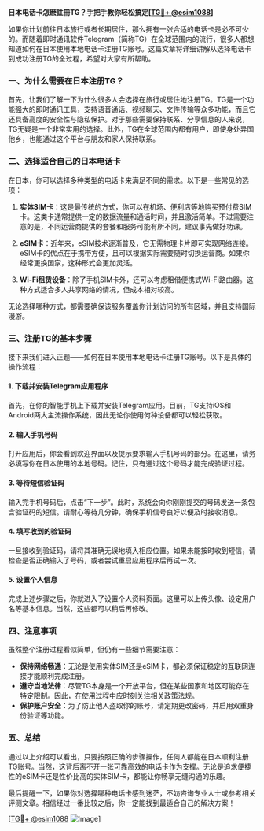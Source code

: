 **日本电话卡怎麽註冊TG？手把手教你轻松搞定[[TG💪+ @esim1088](https://t.me/s/esim1088)]**

如果你计划前往日本旅行或者长期居住，那么拥有一张合适的电话卡是必不可少的。而随着即时通讯软件Telegram（简称TG）在全球范围内的流行，很多人都想知道如何在日本使用本地电话卡注册TG账号。这篇文章将详细讲解从选择电话卡到成功注册TG的全过程，希望对大家有所帮助。

### 一、为什么需要在日本注册TG？

首先，让我们了解一下为什么很多人会选择在旅行或居住地注册TG。TG是一个功能强大的即时通讯工具，支持语音通话、视频聊天、文件传输等众多功能，而且它还具备高度的安全性与隐私保护。对于那些需要保持联系、分享信息的人来说，TG无疑是一个非常实用的选择。此外，TG在全球范围内都有用户，即使身处异国他乡，也能通过这个平台与朋友和家人保持联系。

### 二、选择适合自己的日本电话卡

在日本，你可以选择多种类型的电话卡来满足不同的需求。以下是一些常见的选项：

1. **实体SIM卡**：这是最传统的方式，你可以在机场、便利店等地购买预付费SIM卡。这类卡通常提供一定的数据流量和通话时间，并且激活简单。不过需要注意的是，不同运营商提供的套餐和服务可能有所不同，建议事先做好功课。

2. **eSIM卡**：近年来，eSIM技术逐渐普及，它无需物理卡片即可实现网络连接。eSIM卡的优点在于携带方便，且可以根据实际需要随时切换运营商。如果你经常更换国家，这种形式会更加灵活。

3. **Wi-Fi租赁设备**：除了手机SIM卡外，还可以考虑租借便携式Wi-Fi路由器。这种方式适合多人共享网络的情况，但成本相对较高。

无论选择哪种方式，都需要确保该服务覆盖你计划访问的所有区域，并且支持国际漫游。

### 三、注册TG的基本步骤

接下来我们进入正题——如何在日本使用本地电话卡注册TG账号。以下是具体的操作流程：

#### 1. 下载并安装Telegram应用程序

首先，在你的智能手机上下载并安装Telegram应用。目前，TG支持iOS和Android两大主流操作系统，因此无论你使用何种设备都可以轻松获取。

#### 2. 输入手机号码

打开应用后，你会看到欢迎界面以及提示要求输入手机号码的部分。在这里，请务必填写你在日本使用的本地号码。记住，只有通过这个号码才能完成验证过程。

#### 3. 等待短信验证码

输入完手机号码后，点击“下一步”。此时，系统会向你刚刚提交的号码发送一条包含验证码的短信。请耐心等待几分钟，确保手机信号良好以便及时接收消息。

#### 4. 填写收到的验证码

一旦接收到验证码，请将其准确无误地填入相应位置。如果未能按时收到短信，请检查是否正确输入了号码，或者尝试重启应用程序后再试一次。

#### 5. 设置个人信息

完成上述步骤之后，你就进入了设置个人资料页面。这里可以上传头像、设定用户名等基本信息。当然，这些都可以稍后再修改。

### 四、注意事项

虽然整个注册过程看似简单，但仍有一些细节需要注意：

- **保持网络畅通**：无论是使用实体SIM还是eSIM卡，都必须保证稳定的互联网连接才能顺利完成注册。
- **遵守当地法律**：尽管TG本身是一个开放平台，但在某些国家和地区可能存在特定限制。因此，在使用过程中应时刻关注相关政策法规。
- **保护账户安全**：为了防止他人盗取你的账号，请定期更改密码，并启用双重身份验证等功能。

### 五、总结

通过以上介绍可以看出，只要按照正确的步骤操作，任何人都能在日本顺利注册TG账号。当然，这背后离不开一张可靠高效的电话卡作为支撑。无论是追求便捷性的eSIM卡还是性价比高的实体SIM卡，都能让你畅享无缝沟通的乐趣。

最后提醒一下，如果你对选择哪种电话卡感到迷茫，不妨咨询专业人士或参考相关评测文章。相信经过一番比较之后，你一定能找到最适合自己的解决方案！

[[TG💪+ @esim1088](https://t.me/s/esim1088) ![Image](https://i.postimg.cc/4NQfJmqS/Snipaste-2025-05-13-00-14-12.png)]
